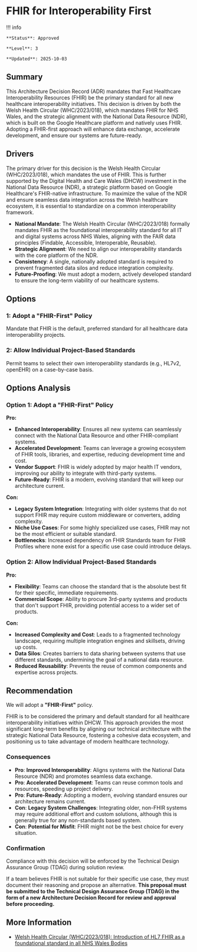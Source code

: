 # FHIR for Interoperability First

!!! info

    **Status**: Approved

    **Level**: 3

    **Updated**: 2025-10-03

## Summary

This Architecture Decision Record (ADR) mandates that Fast Healthcare Interoperability Resources (FHIR) be the primary standard for all new healthcare interoperability initiatives. This decision is driven by both the Welsh Health Circular (WHC/2023/018), which mandates FHIR for NHS Wales, and the strategic alignment with the National Data Resource (NDR), which is built on the Google Healthcare platform and natively uses FHIR. Adopting a FHIR-first approach will enhance data exchange, accelerate development, and ensure our systems are future-ready.

## Drivers

The primary driver for this decision is the Welsh Health Circular (WHC/2023/018), which mandates the use of FHIR. This is further supported by the Digital Health and Care Wales (DHCW) investment in the National Data Resource (NDR), a strategic platform based on Google Healthcare's FHIR-native infrastructure. To maximize the value of the NDR and ensure seamless data integration across the Welsh healthcare ecosystem, it is essential to standardize on a common interoperability framework.

* **National Mandate**: The Welsh Health Circular (WHC/2023/018) formally mandates FHIR as the foundational interoperability standard for all IT and digital systems across NHS Wales, aligning with the FAIR data principles (Findable, Accessible, Interoperable, Reusable).
* **Strategic Alignment**: We need to align our interoperability standards with the core platform of the NDR.
* **Consistency**: A single, nationally adopted standard is required to prevent fragmented data silos and reduce integration complexity.
* **Future-Proofing**: We must adopt a modern, actively developed standard to ensure the long-term viability of our healthcare systems.

## Options

### 1: Adopt a "FHIR-First" Policy

Mandate that FHIR is the default, preferred standard for all healthcare data interoperability projects.

### 2: Allow Individual Project-Based Standards

Permit teams to select their own interoperability standards (e.g., HL7v2, openEHR) on a case-by-case basis.

## Options Analysis

### Option 1: Adopt a "FHIR-First" Policy

**Pro:**

* **Enhanced Interoperability**: Ensures all new systems can seamlessly connect with the National Data Resource and other FHIR-compliant systems.
* **Accelerated Development**: Teams can leverage a growing ecosystem of FHIR tools, libraries, and expertise, reducing development time and cost.
* **Vendor Support**: FHIR is widely adopted by major health IT vendors, improving our ability to integrate with third-party systems.
* **Future-Ready**: FHIR is a modern, evolving standard that will keep our architecture current.

**Con:**

* **Legacy System Integration**: Integrating with older systems that do not support FHIR may require custom middleware or converters, adding complexity.
* **Niche Use Cases**: For some highly specialized use cases, FHIR may not be the most efficient or suitable standard.
* **Bottlenecks**: Increased dependency on FHIR Standards team for FHIR Profiles where none exist for a specific use case could introduce delays.

### Option 2: Allow Individual Project-Based Standards

**Pro:**

* **Flexibility**: Teams can choose the standard that is the absolute best fit for their specific, immediate requirements.
* **Commercial Scope**: Ability to procure 3rd-party systems and products that don't support FHIR,
providing potential access to a wider set of products.

**Con:**

* **Increased Complexity and Cost**: Leads to a fragmented technology landscape, requiring multiple integration engines and skillsets, driving up costs.
* **Data Silos**: Creates barriers to data sharing between systems that use different standards, undermining the goal of a national data resource.
* **Reduced Reusability**: Prevents the reuse of common components and expertise across projects.

## Recommendation

We will adopt a **"FHIR-First"** policy.

FHIR is to be considered the primary and default standard for all healthcare interoperability initiatives within DHCW. This approach provides the most significant long-term benefits by aligning our technical architecture with the strategic National Data Resource, fostering a cohesive data ecosystem, and positioning us to take advantage of modern healthcare technology.

### Consequences

* **Pro**: **Improved Interoperability**: Aligns systems with the National Data Resource (NDR) and promotes seamless data exchange.
* **Pro**: **Accelerated Development**: Teams can reuse common tools and resources, speeding up project delivery.
* **Pro**: **Future-Ready**: Adopting a modern, evolving standard ensures our architecture remains current.
* **Con**: **Legacy System Challenges**: Integrating older, non-FHIR systems may require additional effort and custom solutions, although this is generally true for any non-standards based system.
* **Con**: **Potential for Misfit**: FHIR might not be the best choice for every situation.

### Confirmation

Compliance with this decision will be enforced by the Technical Design Assurance Group (TDAG) during solution review.

If a team believes FHIR is not suitable for their specific use case, they must document their reasoning and propose an alternative. **This proposal must be submitted to the Technical Design Assurance Group (TDAG) in the form of a new Architecture Decision Record for review and approval before proceeding.**

## More Information

* [Welsh Health Circular (WHC/2023/018): Introduction of HL7 FHIR as a foundational standard in all NHS Wales Bodies](https://www.gov.wales/introduction-hl7-fhir-foundational-standard-all-nhs-wales-bodies-whc2023018)
